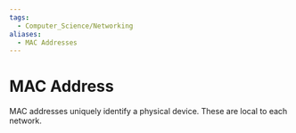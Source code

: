 ```yaml
---
tags:
  - Computer_Science/Networking
aliases:
  - MAC Addresses
---
```

# MAC Address
MAC addresses uniquely identify a physical device. These are local to each network.